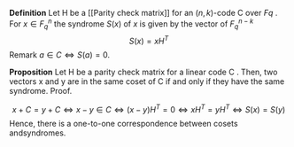 
**Definition**
Let H be a [[Parity check matrix]] for an $(n, k)$-code C over $F_{}q$ . For $x ∈ F_{q}^n$
the syndrome $S(x)$ of $x$ is given by the vector of $F_{q}^{n−k}$
$$S(x) = xH^T$$
Remark $a ∈ C ⇔ S(a) = 0$.

**Proposition**
Let H be a parity check matrix for a linear code C . Then, two vectors x and y are in the same coset of C if and only if they have the same syndrome.
Proof. 

$$x + C = y + C ⇔ x − y ∈ C ⇔ (x − y )H^T = 0⇔ xH^T = yH^T ⇔S(x ) = S(y)$$
Hence, there is a one-to-one correspondence between cosets andsyndromes.